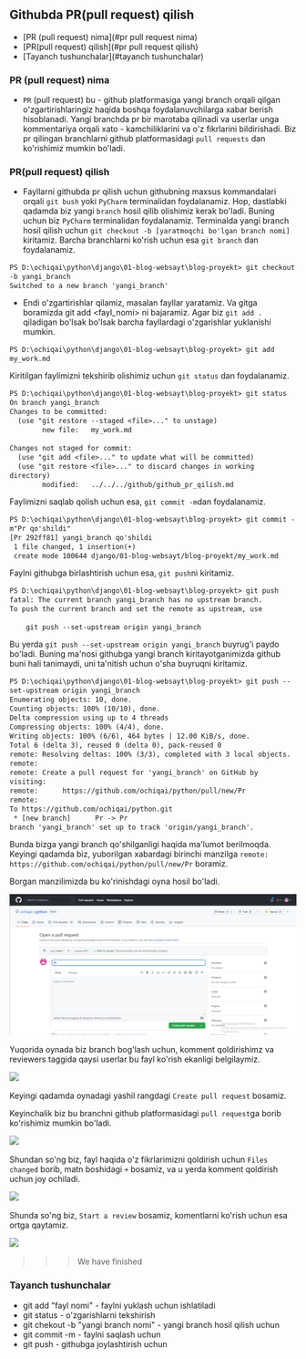 ## Githubda PR(pull request) qilish

* [PR (pull request) nima](#pr pull request nima)
* [PR(pull request) qilish](#pr pull request qilish)
* [Tayanch tushunchalar](#tayanch tushunchalar)


### PR (pull request) nima

* `PR` (pull request) bu - github platformasiga yangi branch orqali qilgan o'zgartirishlaringiz haqida boshqa foydalanuvchilarga xabar berish hisoblanadi. Yangi branchda pr bir marotaba qilinadi va 
userlar unga kommentariya orqali xato - kamchiliklarini va o'z fikrlarini bildirishadi. Biz pr qilingan branchlarni
github platformasidagi `pull requests` dan ko'rishimiz mumkin bo'ladi. 

### PR(pull request) qilish

* Fayllarni githubda pr qilish uchun githubning maxsus kommandalari orqali `git bush` yoki `PyCharm` terminalidan foydalanamiz.
Hop, dastlabki qadamda biz yangi `branch` hosil qilib olishimiz kerak bo'ladi. Buning uchun biz `PyCharm` terminalidan foydalanamiz. 
Terminalda yangi branch hosil qilish uchun `git checkout -b [yaratmoqchi bo'lgan branch nomi]` kiritamiz.
Barcha branchlarni ko'rish uchun esa `git branch` dan foydalanamiz.
```console
PS D:\ochiqai\python\django\01-blog-websayt\blog-proyekt> git checkout -b yangi_branch
Switched to a new branch 'yangi_branch'
```
* Endi o'zgartirishlar qilamiz, masalan fayllar yaratamiz. Va gitga boramizda git add <fayl_nomi> ni bajaramiz. Agar biz `git add .` qiladigan bo'lsak bo'lsak barcha fayllardagi o'zgarishlar yuklanishi mumkin.
```console
PS D:\ochiqai\python\django\01-blog-websayt\blog-proyekt> git add my_work.md
```
Kiritilgan faylimizni tekshirib olishimiz uchun `git status` dan foydalanamiz.
```console
PS D:\ochiqai\python\django\01-blog-websayt\blog-proyekt> git status
On branch yangi_branch
Changes to be committed:
  (use "git restore --staged <file>..." to unstage)
        new file:   my_work.md

Changes not staged for commit:
  (use "git add <file>..." to update what will be committed)
  (use "git restore <file>..." to discard changes in working directory)
        modified:   ../../../github/github_pr_qilish.md
```
Faylimizni saqlab qolish uchun esa, `git commit -m`dan foydalanamiz. 

```console
PS D:\ochiqai\python\django\01-blog-websayt\blog-proyekt> git commit -m"Pr qo'shildi"
[Pr 292ff81] yangi_branch qo'shildi
 1 file changed, 1 insertion(+)
 create mode 100644 django/01-blog-websayt/blog-proyekt/my_work.md
```
Faylni githubga birlashtirish uchun esa, `git push`ni kiritamiz.

```console
PS D:\ochiqai\python\django\01-blog-websayt\blog-proyekt> git push
fatal: The current branch yangi_branch has no upstream branch.
To push the current branch and set the remote as upstream, use

    git push --set-upstream origin yangi_branch

```

Bu yerda `git push --set-upstream origin yangi_branch` buyrug'i paydo bo'ladi. Buning ma'nosi githubga yangi branch 
kiritayotganimizda github buni hali tanimaydi, uni ta'nitish uchun o'sha buyruqni kiritamiz.

```console
PS D:\ochiqai\python\django\01-blog-websayt\blog-proyekt> git push --set-upstream origin yangi_branch
Enumerating objects: 10, done.
Counting objects: 100% (10/10), done.
Delta compression using up to 4 threads
Compressing objects: 100% (4/4), done.
Writing objects: 100% (6/6), 464 bytes | 12.00 KiB/s, done.
Total 6 (delta 3), reused 0 (delta 0), pack-reused 0
remote: Resolving deltas: 100% (3/3), completed with 3 local objects.
remote:
remote: Create a pull request for 'yangi_branch' on GitHub by visiting:
remote:      https://github.com/ochiqai/python/pull/new/Pr
remote:
To https://github.com/ochiqai/python.git
 * [new branch]      Pr -> Pr
branch 'yangi_branch' set up to track 'origin/yangi_branch'.
```
Bunda bizga yangi branch qo'shilganligi haqida ma'lumot berilmoqda. Keyingi qadamda biz, yuborilgan xabardagi 
birinchi manzilga `remote:      https://github.com/ochiqai/python/pull/new/Pr` boramiz.

Borgan manzilimizda bu ko'rinishdagi oyna hosil bo'ladi.

<p>
    <img src=".\images\Pr.png">
</p>

Yuqorida oynada biz branch bog'lash uchun, komment qoldirishimz va reviewers taggida qaysi userlar bu fayl ko'rish ekanligi belgilaymiz.

<p>
    <img src="\images\Pr_1.png">
</p>

Keyingi qadamda oynadagi  yashil rangdagi `Create pull request` bosamiz.

Keyinchalik biz bu branchni github platformasidagi `pull request`ga borib ko'rishimiz mumkin bo'ladi.

<p>
    <img src="\images\Pr_2.png"> 
</p>

Shundan so'ng biz, fayl haqida o'z fikrlarimizni qoldirish uchun `Files changed` borib, matn boshidagi `+` bosamiz, va u yerda 
komment qoldirish uchun joy ochiladi.

<p>
    <img src="\images\Pr_3.png">
</p>

Shunda so'ng biz, `Start a review` bosamiz, komentlarni ko'rish uchun esa ortga qaytamiz. 

<p>
    <img src="\images\Pr_4.png">
</p>

>>> We have finished

### Tayanch tushunchalar

<ul>
<li>git add "fayl nomi" - faylni yuklash uchun ishlatiladi</li>
<li>git status - o'zgarishlarni tekshirish</li>
<li>git chekout -b "yangi branch nomi" - yangi branch hosil qilish uchun</li>
<li>git commit -m - faylni saqlash uchun</li>
<li>git push - githubga joylashtirish uchun</li>
</ul>



